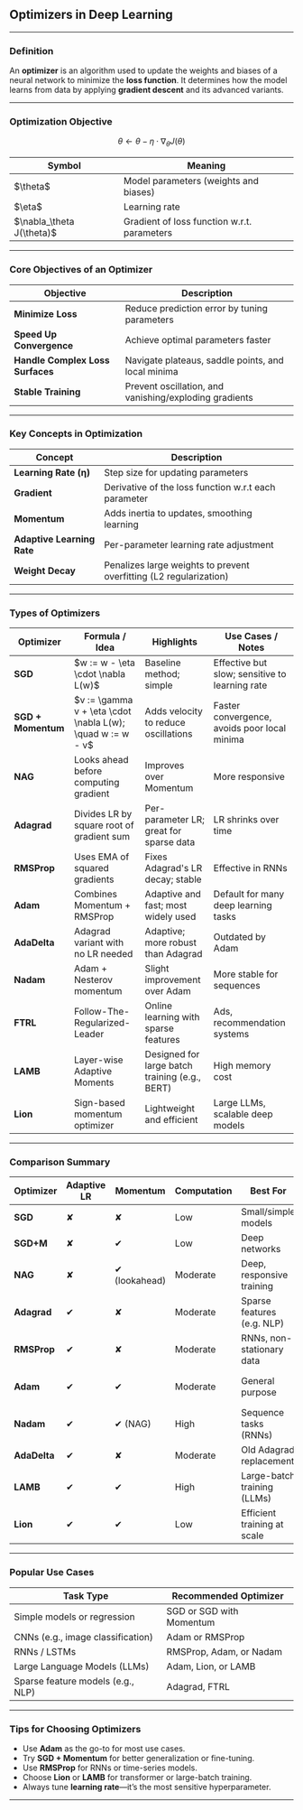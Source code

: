 ## **Optimizers** in Deep Learning

---

### **Definition**

An **optimizer** is an algorithm used to update the weights and biases of a neural network to minimize the **loss function**. It determines how the model learns from data by applying **gradient descent** and its advanced variants.

---

### **Optimization Objective**

$$
\theta \leftarrow \theta - \eta \cdot \nabla_\theta J(\theta)
$$

| Symbol                       | Meaning                                      |
| ---------------------------- | -------------------------------------------- |
| \$\theta\$                   | Model parameters (weights and biases)        |
| \$\eta\$                     | Learning rate                                |
| \$\nabla\_\theta J(\theta)\$ | Gradient of loss function w\.r.t. parameters |

---

### **Core Objectives of an Optimizer**

| Objective                        | Description                                            |
| -------------------------------- | ------------------------------------------------------ |
| **Minimize Loss**                | Reduce prediction error by tuning parameters           |
| **Speed Up Convergence**         | Achieve optimal parameters faster                      |
| **Handle Complex Loss Surfaces** | Navigate plateaus, saddle points, and local minima     |
| **Stable Training**              | Prevent oscillation, and vanishing/exploding gradients |

---

### **Key Concepts in Optimization**

| Concept                    | Description                                                        |
| -------------------------- | ------------------------------------------------------------------ |
| **Learning Rate (η)**      | Step size for updating parameters                                  |
| **Gradient**               | Derivative of the loss function w\.r.t each parameter              |
| **Momentum**               | Adds inertia to updates, smoothing learning                        |
| **Adaptive Learning Rate** | Per-parameter learning rate adjustment                             |
| **Weight Decay**           | Penalizes large weights to prevent overfitting (L2 regularization) |

---

### **Types of Optimizers**

| Optimizer          | Formula / Idea                                               | Highlights                                     | Use Cases / Notes                              |
| ------------------ | ------------------------------------------------------------ | ---------------------------------------------- | ---------------------------------------------- |
| **SGD**            | \$w := w - \eta \cdot \nabla L(w)\$                          | Baseline method; simple                        | Effective but slow; sensitive to learning rate |
| **SGD + Momentum** | \$v := \gamma v + \eta \cdot \nabla L(w); \quad w := w - v\$ | Adds velocity to reduce oscillations           | Faster convergence, avoids poor local minima   |
| **NAG**            | Looks ahead before computing gradient                        | Improves over Momentum                         | More responsive                                |
| **Adagrad**        | Divides LR by square root of gradient sum                    | Per-parameter LR; great for sparse data        | LR shrinks over time                           |
| **RMSProp**        | Uses EMA of squared gradients                                | Fixes Adagrad's LR decay; stable               | Effective in RNNs                              |
| **Adam**           | Combines Momentum + RMSProp                                  | Adaptive and fast; most widely used            | Default for many deep learning tasks           |
| **AdaDelta**       | Adagrad variant with no LR needed                            | Adaptive; more robust than Adagrad             | Outdated by Adam                               |
| **Nadam**          | Adam + Nesterov momentum                                     | Slight improvement over Adam                   | More stable for sequences                      |
| **FTRL**           | Follow-The-Regularized-Leader                                | Online learning with sparse features           | Ads, recommendation systems                    |
| **LAMB**           | Layer-wise Adaptive Moments                                  | Designed for large batch training (e.g., BERT) | High memory cost                               |
| **Lion**           | Sign-based momentum optimizer                                | Lightweight and efficient                      | Large LLMs, scalable deep models               |

---

### **Comparison Summary**

| Optimizer    | Adaptive LR | Momentum      | Computation | Best For                    | Weaknesses                      |
| ------------ | ----------- | ------------- | ----------- | --------------------------- | ------------------------------- |
| **SGD**      | ✘           | ✘             | Low         | Small/simple models         | Slow convergence                |
| **SGD+M**    | ✘           | ✔             | Low         | Deep networks               | Still needs tuning              |
| **NAG**      | ✘           | ✔ (lookahead) | Moderate    | Deep, responsive training   | Slightly complex                |
| **Adagrad**  | ✔           | ✘             | Moderate    | Sparse features (e.g. NLP)  | Rapid LR decay                  |
| **RMSProp**  | ✔           | ✘             | Moderate    | RNNs, non-stationary data   | Requires tuning of decay rate   |
| **Adam**     | ✔           | ✔             | Moderate    | General purpose             | Generalization issues sometimes |
| **Nadam**    | ✔           | ✔ (NAG)       | High        | Sequence tasks (RNNs)       | Slower than Adam                |
| **AdaDelta** | ✔           | ✘             | Moderate    | Old Adagrad replacement     | Outdated                        |
| **LAMB**     | ✔           | ✔             | High        | Large-batch training (LLMs) | Complex and memory intensive    |
| **Lion**     | ✔           | ✔             | Low         | Efficient training at scale | Newer, less widely benchmarked  |

---

### **Popular Use Cases**

| Task Type                         | Recommended Optimizer    |
| --------------------------------- | ------------------------ |
| Simple models or regression       | SGD or SGD with Momentum |
| CNNs (e.g., image classification) | Adam or RMSProp          |
| RNNs / LSTMs                      | RMSProp, Adam, or Nadam  |
| Large Language Models (LLMs)      | Adam, Lion, or LAMB      |
| Sparse feature models (e.g., NLP) | Adagrad, FTRL            |

---

### **Tips for Choosing Optimizers**

- Use **Adam** as the go-to for most use cases.
- Try **SGD + Momentum** for better generalization or fine-tuning.
- Use **RMSProp** for RNNs or time-series models.
- Choose **Lion** or **LAMB** for transformer or large-batch training.
- Always tune **learning rate**—it’s the most sensitive hyperparameter.

---
